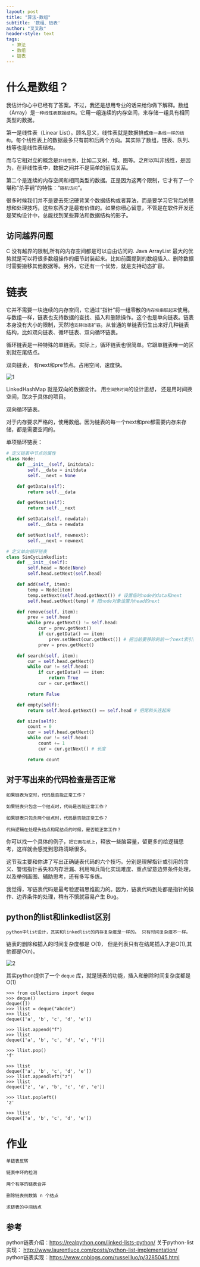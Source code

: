 ```yaml
---
layout: post
title: "算法-数组"
subtitle: '数组、链表'
author: "叉叉敌"
header-style: text
tags:
  - 算法
  - 数组
  - 链表
---
```


# 什么是数组？

我估计你心中已经有了答案。不过，我还是想用专业的话来给你做下解释。数组（Array）是`一种线性表数据结构`。它用一组连续的内存空间，来存储一组具有相同类型的数据。


第一是线性表（Linear List）。顾名思义，线性表就是数据排成`像一条线一样的结构`。每个线性表上的数据最多只有前和后两个方向。其实除了数组，链表、队列、栈等也是线性表结构。


而与它相对立的概念是`非线性表`，比如二叉树、堆、图等。之所以叫非线性，是因为，在非线性表中，数据之间并不是简单的前后关系。

第二个是连续的内存空间和相同类型的数据。正是因为这两个限制，它才有了一个堪称“杀手锏”的特性：“`随机访问`”。

很多时候我们并不是要去死记硬背某个数据结构或者算法，而是要学习它背后的思想和处理技巧，这些东西才是最有价值的。如果你细心留意，不管是在软件开发还是架构设计中，总能找到某些算法和数据结构的影子。

## 访问越界问题

C 没有越界的限制,所有的内存空间都是可以自由访问的.
Java ArrayList 最大的优势就是可以将很多数组操作的细节封装起来。比如前面提到的数组插入、删除数据时需要搬移其他数据等。另外，它还有一个优势，就是支持动态扩容。

# 链表
它并不需要一块连续的内存空间，它通过“指针”将一组零散的`内存块串联起来`使用。与数组一样，链表也支持数据的查找、插入和删除操作。这个也是单向链表。链表本身没有大小的限制，天然地`支持动态扩容`。从普通的单链表衍生出来好几种链表结构，比如双向链表、循环链表、双向循环链表。


循环链表是一种特殊的单链表。实际上，循环链表也很简单。它跟单链表唯一的区别就在尾结点。


双向链表， 有next和pre节点。占用空间，速度快。

![1](https://gitee.com/chasays/mdPic/raw/master/uPic/e4XR4c.png)

LinkedHashMap 就是双向的数据设计。
用`空间换时间`的设计思想， 还是用时间换空间，取决于具体的项目。

双向循环链表。



对于内存要求严格的，使用数组。因为链表的每一个next和pre都需要内存来存储，都是需要空间的。

单项循环链表：
```py
# 定义链表中节点的属性
class Node:
    def __init__(self, initdata):
        self.__data = initdata
        self.__next = None

    def getData(self):
        return self.__data

    def getNext(self):
        return self.__next

    def setData(self, newdata):
        self.__data = newdata

    def setNext(self, newnext):
        self.__next = newnext

# 定义单向循环链表
class SinCycLinkedlist:
    def __init__(self):
        self.head = Node(None)
        self.head.setNext(self.head)

    def add(self, item):
        temp = Node(item)
        temp.setNext(self.head.getNext()) # 设置临时node的data和next
        self.head.setNext(temp) # 把node对象设置为head的next

    def remove(self, item):
        prev = self.head
        while prev.getNext() != self.head:
            cur = prev.getNext()
            if cur.getData() == item:
                prev.setNext(cur.getNext()) # 把当前要移除的前一个next索引到其下一个，就跳过了 要移除的值，因此链表中就没有该值了
            prev = prev.getNext()

    def search(self, item):
        cur = self.head.getNext()
        while cur != self.head:
            if cur.getData() == item:
                return True
            cur = cur.getNext()

        return False

    def empty(self):
        return self.head.getNext() == self.head # 把尾和头连起来

    def size(self):
        count = 0
        cur = self.head.getNext()
        while cur != self.head:
            count += 1
            cur = cur.getNext() # 长度

        return count
```
## 对于写出来的代码检查是否正常

```
如果链表为空时，代码是否能正常工作？

如果链表只包含一个结点时，代码是否能正常工作？

如果链表只包含两个结点时，代码是否能正常工作？

代码逻辑在处理头结点和尾结点的时候，是否能正常工作？
```

你可以找一个具体的例子，`把它画在纸上`，释放一些脑容量，留更多的给逻辑思考，这样就会感觉到思路清晰很多。

这节我主要和你讲了写出正确链表代码的六个技巧。分别是理解指针或引用的含义、警惕指针丢失和内存泄漏、利用哨兵简化实现难度、重点留意边界条件处理，以及举例画图、辅助思考，还有多写多练。

我觉得，写链表代码是最考验逻辑思维能力的。因为，链表代码到处都是指针的操作、边界条件的处理，稍有不慎就容易产生 Bug。

## python的list和linkedlist区别

`python中list设计，其实和linkedlist的内存复杂度是一样的。 只有时间复杂度不一样。`

链表的删除和插入的时间复杂度都是 O(1)， 但是列表只有在结尾插入才是O(1),其他都是O(n)。

![2](https://gitee.com/chasays/mdPic/raw/master/uPic/VPgmC3.png)

其实python提供了一个 `deque` 库，就是链表的功能，插入和删除时间复杂度都是O(1)
```
>>> from collections import deque
>>> deque()
deque([])
>>> llist = deque("abcde")
>>> llist
deque(['a', 'b', 'c', 'd', 'e'])

>>> llist.append("f")
>>> llist
deque(['a', 'b', 'c', 'd', 'e', 'f'])

>>> llist.pop()
'f'

>>> llist
deque(['a', 'b', 'c', 'd', 'e'])
>>> llist.appendleft("z")
>>> llist
deque(['z', 'a', 'b', 'c', 'd', 'e'])

>>> llist.popleft()
'z'

>>> llist
deque(['a', 'b', 'c', 'd', 'e'])
```


# 作业
```
单链表反转

链表中环的检测

两个有序的链表合并

删除链表倒数第 n 个结点

求链表的中间结点
```

## 参考
python链表介绍：https://realpython.com/linked-lists-python/
关于python-list实现： http://www.laurentluce.com/posts/python-list-implementation/
python链表实现：https://www.cnblogs.com/russellluo/p/3285045.html